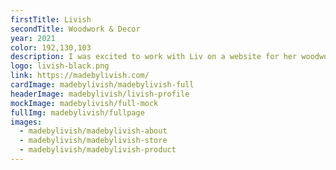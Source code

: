 ```yaml
---
firstTitle: Livish
secondTitle: Woodwork & Decor
year: 2021
color: 192,130,103
description: I was excited to work with Liv on a website for her woodworking business. From custom desks, charcuterie boards, to games, she can build it all! This is a Shopify website that handles all the merchant needs.
logo: livish-black.png
link: https://madebylivish.com/
cardImage: madebylivish/madebylivish-full
headerImage: madebylivish/livish-profile
mockImage: madebylivish/full-mock
fullImg: madebylivish/fullpage
images:
  - madebylivish/madebylivish-about
  - madebylivish/madebylivish-store
  - madebylivish/madebylivish-product
---
```

